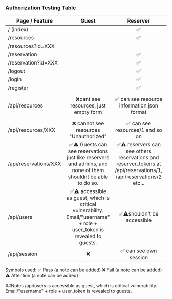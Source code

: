 ### Authorization Testing Table

| Page / Feature             | Guest | Reserver | Administrator |
|----------------------------|:-----:|:--------:|:--------------:|
| / (index)                  |       |    ✅      |      ✅         |
| /resources                 |       |     ✅     |                |
| /resources?id=XXX          |       |          |                |
| /reservation               |       |     ✅     |                |
| /reservation?id=XXX        |       |     ✅     |                |
| /logout                    |       |    ✅      |                |
| /login                     |       |     ✅     |                |
| /register                  |       |     ✅     |       ✅         |
| /api/resources             |  ❌cant see resources, just empty form     |    ✅  can see resource information json format    |        ✅ can see resource information json format       |
| /api/resources/XXX         |   ❌ cannot see resources "Unauthorized"    |    ✅ can see resources/1 and so on     |        ✅   can see resources/1 and so on      |
| /api/reservations/XXX      |   ✅⚠️ Guests can see reservations just like reservers and admins, and none of them shouldnt be able to do so.    |     ✅⚠️ reservers can see others reservations and reserver_tokens at /api/reservations/1, /api/reservations/2 etc...     | ✅⚠️admin can also see others reservations and reserver_tokens               |
| /api/users                 |  ✅⚠️ accessible as guest, which is critical vulnerability. Email/"username" + role + user_token is revealed to guests.     |    ✅⚠️shouldn't be accessible      |     ✅⚠️           |
| /api/session               |  ❌     |    ✅ can see own session     |       ✅  can see own session       |


Symbols used:
✅ Pass (a note can be added)
❌ Fail (a note can be added)
⚠️ Attention (a note can be added)

##Notes
/api/users is accessible as guest, which is critical vulnerability. Email/"username" + role + user_token is revealed to guests.
